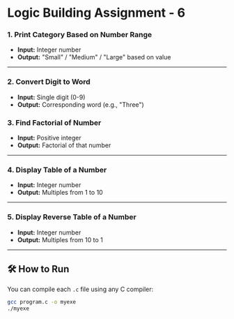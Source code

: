 # Logic Building Assignment - 6


### 1. Print Category Based on Number Range
- **Input:** Integer number
- **Output:** "Small" / "Medium" / "Large" based on value

---

### 2. Convert Digit to Word
- **Input:** Single digit (0-9)
- **Output:** Corresponding word (e.g., "Three")


### 3. Find Factorial of Number
- **Input:** Positive integer
- **Output:** Factorial of that number


---

### 4. Display Table of a Number
- **Input:** Integer number
- **Output:** Multiples from 1 to 10


---

### 5. Display Reverse Table of a Number
- **Input:** Integer number
- **Output:** Multiples from 10 to 1


---

## 🛠️ How to Run

You can compile each `.c` file using any C compiler:

```bash
gcc program.c -o myexe
./myexe
